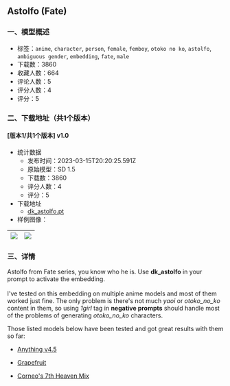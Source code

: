 ## Astolfo (Fate)
### 一、模型概述

- 标签：`anime`, `character`, `person`, `female`, `femboy`, `otoko no ko`, `astolfo`, `ambiguous gender`, `embedding`, `fate`, `male`
- 下载数：3860
- 收藏人数：664
- 评论人数：5
- 评分人数：4
- 评分：5

### 二、下载地址（共1个版本）

#### [版本1/共1个版本] v1.0

- 统计数据
  - 发布时间：2023-03-15T20:20:25.591Z
  - 原始模型：SD 1.5
  - 下载数：3860
  - 评分人数：4
  - 评分：5
- 下载地址
  - [dk_astolfo.pt](https://civitai.com/api/download/models/10437)
- 样例图像：

| <img src="https://image.civitai.com/xG1nkqKTMzGDvpLrqFT7WA/242bb656-baf5-4889-0e56-5034d7f2f600/width=450/109468.jpeg" /> | <img src="https://image.civitai.com/xG1nkqKTMzGDvpLrqFT7WA/6b60d78a-c4d1-499f-6a73-80ea9138b800/width=450/102139.jpeg" /> |
| ---- | ---- |


### 三、详情
<p>Astolfo from Fate series, you know who he is. Use <strong>dk_astolfo</strong> in your prompt to activate the embedding.<br /><br />I've tested on this embedding on multiple anime models and most of them worked just fine. The only problem is there's not much <em>yaoi</em> or <em>otoko_no_ko</em> content in them, so using <em>1girl</em> tag in <strong>negative prompts</strong> should handle most of the problems of generating <em>otoko_no_ko</em> characters.</p><p></p><p>Those listed models below have been tested and got great results with them so far:</p><ul><li><p><a target="_blank" rel="ugc" href="https://huggingface.co/andite/anything-v4.0/blob/main/anything-v4.5-pruned.safetensors">Anything v4.5</a></p></li><li><p><a target="_blank" rel="ugc" href="https://civitai.com/models/2583/grapefruit-hentai-model">Grapefruit</a></p></li><li><p><a target="_blank" rel="ugc" href="https://civitai.com/models/4669/corneos-7th-heaven-mix">Corneo's 7th Heaven Mix</a></p></li></ul>
